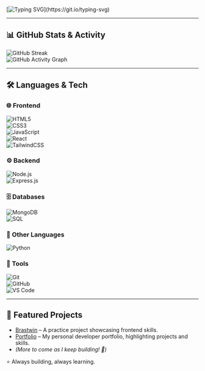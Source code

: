 [![Typing SVG](https://readme-typing-svg.demolab.com?font=Fira+Code&pause=1000&color=61DAFB&width=700&lines=Hi%2C+I'm+Immaculate+👋;💻+Computer+Science+Student+%7C+Tech+Explorer;🚀+Currently+learning+MERN+Stack+(MongoDB%2C+Express%2C+React%2C+Node.js);🐍+Exploring+Python+%26+SQL+for+backend+%26+data+projects;🌐+Passionate+about+building+clean%2C+user-friendly+web+apps)](https://git.io/typing-svg)

---

## 📊 GitHub Stats & Activity

![GitHub Streak](https://streak-stats.demolab.com?user=KimaniImmaculate&theme=tokyonight&hide_border=true)  
![GitHub Activity Graph](https://github-readme-activity-graph.vercel.app/graph?username=KimaniImmaculate&theme=tokyo-night)

---

## 🛠️ Languages & Tech

### 🌐 Frontend  
![HTML5](https://img.shields.io/badge/html5-E34F26?style=for-the-badge&logo=html5&logoColor=white)  
![CSS3](https://img.shields.io/badge/css3-1572B6?style=for-the-badge&logo=css3&logoColor=white)  
![JavaScript](https://img.shields.io/badge/javascript-F7DF1E?style=for-the-badge&logo=javascript&logoColor=black)  
![React](https://img.shields.io/badge/react-61DAFB?style=for-the-badge&logo=react&logoColor=black)  
![TailwindCSS](https://img.shields.io/badge/tailwindcss-38B2AC?style=for-the-badge&logo=tailwind-css&logoColor=white)

### ⚙️ Backend  
![Node.js](https://img.shields.io/badge/node.js-339933?style=for-the-badge&logo=node.js&logoColor=white)  
![Express.js](https://img.shields.io/badge/express.js-000000?style=for-the-badge&logo=express&logoColor=white)

### 🗄️ Databases  
![MongoDB](https://img.shields.io/badge/MongoDB-4EA94B?style=for-the-badge&logo=mongodb&logoColor=white)  
![SQL](https://img.shields.io/badge/sql-4479A1?style=for-the-badge&logo=postgresql&logoColor=white)

### 🐍 Other Languages  
![Python](https://img.shields.io/badge/python-3776AB?style=for-the-badge&logo=python&logoColor=white)

### 🔧 Tools  
![Git](https://img.shields.io/badge/git-F05033?style=for-the-badge&logo=git&logoColor=white)  
![GitHub](https://img.shields.io/badge/github-121011?style=for-the-badge&logo=github&logoColor=white)  
![VS Code](https://img.shields.io/badge/VS%20Code-007ACC?style=for-the-badge&logo=visual-studio-code&logoColor=white)

---

## 🌟 Featured Projects  

- [Brastwin](https://github.com/KimaniImmaculate/brastwin) – A practice project showcasing frontend skills.  
- [Portfolio](https://github.com/KimaniImmaculate/Hportfolio) – My personal developer portfolio, highlighting projects and skills.  
- *(More to come as I keep building! 🚀)*  

⭐ Always building, always learning.



<!--
**KimaniImmaculate/KimaniImmaculate** is a ✨ _special_ ✨ repository because its `README.md` (this file) appears on your GitHub profile.

Here are some ideas to get you started:

- 🔭 I’m currently working on ...
- 🌱 I’m currently learning ...
- 👯 I’m looking to collaborate on ...
- 🤔 I’m looking for help with ...
- 💬 Ask me about ...
- 📫 How to reach me: ...
- 😄 Pronouns: ...
- ⚡ Fun fact: ...
-->
